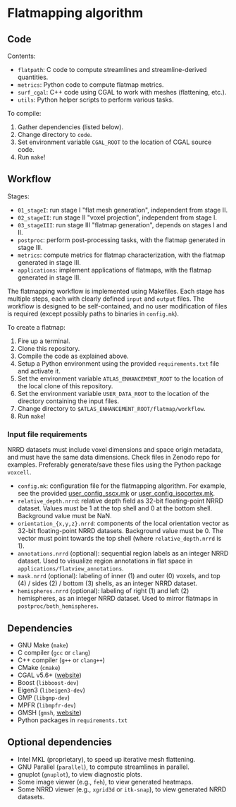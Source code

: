 # Flatmapping algorithm

## Code

Contents:

+ `flatpath`: C code to compute streamlines and streamline-derived quantities.
+ `metrics`: Python code to compute flatmap metrics.
+ `surf_cgal`: C++ code using CGAL to work with meshes (flattening, etc.).
+ `utils`: Python helper scripts to perform various tasks.

To compile:

1. Gather dependencies (listed below).
2. Change directory to `code`.
3. Set environment variable `CGAL_ROOT` to the location of CGAL source code.
4. Run `make`!

## Workflow

Stages:

+ `01_stageI`: run stage I "flat mesh generation", independent from stage II.
+ `02_stageII`: run stage II "voxel projection", independent from stage I.
+ `03_stageIII`: run stage III "flatmap generation", depends on stages I and II.
+ `postproc`: perform post-processing tasks, with the flatmap generated in stage III.
+ `metrics`: compute metrics for flatmap characterization, with the flatmap generated in stage III.
+ `applications`: implement applications of flatmaps, with the flatmap generated in stage III.

The flatmapping workflow is implemented using Makefiles. Each stage has multiple steps, each with clearly defined `input` and `output` files. The workflow is designed to be self-contained, and no user modification of files is required (except possibly paths to binaries in `config.mk`).

To create a flatmap:

1. Fire up a terminal.
2. Clone this repository.
3. Compile the code as explained above.
4. Setup a Python environment using the provided `requirements.txt` file and activate it.
5. Set the environment variable `ATLAS_ENHANCEMENT_ROOT` to the location of the local clone of this repository.
6. Set the environment variable `USER_DATA_ROOT` to the location of the directory containing the input files.
7. Change directory to `$ATLAS_ENHANCEMENT_ROOT/flatmap/workflow`.
8. Run `make`!

### Input file requirements

NRRD datasets must include voxel dimensions and space origin metadata, and must have the same data dimensions. Check files in Zenodo repo for examples. Preferably generate/save these files using the Python package `voxcell`.

+ `config.mk`: configuration file for the flatmapping algorithm. For example, see the provided [user_config_sscx.mk](examples/user_config_sscx.mk) or [user_config_isocortex.mk](examples/user_config_isocortex.mk).
+ `relative_depth.nrrd`: relative depth field as 32-bit floating-point NRRD dataset. Values must be 1 at the top shell and 0 at the bottom shell. Background value must be NaN.
+ `orientation_{x,y,z}.nrrd`: components of the local orientation vector as 32-bit floating-point NRRD datasets. Background value must be 0. The vector must point towards the top shell (where `relative_depth.nrrd` is 1).
+ `annotations.nrrd` (optional): sequential region labels as an integer NRRD dataset. Used to visualize region annotations in flat space in `applications/flatview_annotations`.
+ `mask.nrrd` (optional): labeling of inner (1) and outer (0) voxels, and top (4) / sides (2) / bottom (3) shells, as an integer NRRD dataset.
+ `hemispheres.nrrd` (optional): labeling of right (1) and left (2) hemispheres, as an integer NRRD dataset. Used to mirror flatmaps in `postproc/both_hemispheres`.

## Dependencies

+ GNU Make (`make`)
+ C compiler (`gcc` or `clang`)
+ C++ compiler (`g++` or `clang++`)
+ CMake (`cmake`)
+ CGAL v5.6+ ([website](https://www.cgal.org))
+ Boost (`libboost-dev`)
+ Eigen3 (`libeigen3-dev`)
+ GMP (`libgmp-dev`)
+ MPFR (`libmpfr-dev`)
+ GMSH (`gmsh`, [website](http://gmsh.info))
+ Python packages in `requirements.txt`

## Optional dependencies

+ Intel MKL (proprietary), to speed up iterative mesh flattening.
+ GNU Parallel (`parallel`), to compute streamlines in parallel.
+ gnuplot (`gnuplot`), to view diagnostic plots.
+ Some image viewer (e.g., `feh`), to view generated heatmaps.
+ Some NRRD viewer (e.g., `xgrid3d` or `itk-snap`), to view generated NRRD datasets.

